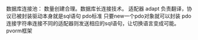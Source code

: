 数据库连接池： 数量创建合理。数据库长连接技术。
适配器 adapt 负责翻译，协议已被封装驱动本身就是sql语句
pdo标准  只要new一个pdo对象就可以封装
pdo连接字符串连接不同的适配器则发送相应的sql语句，让切换语言变成可能。
pvorm框架
